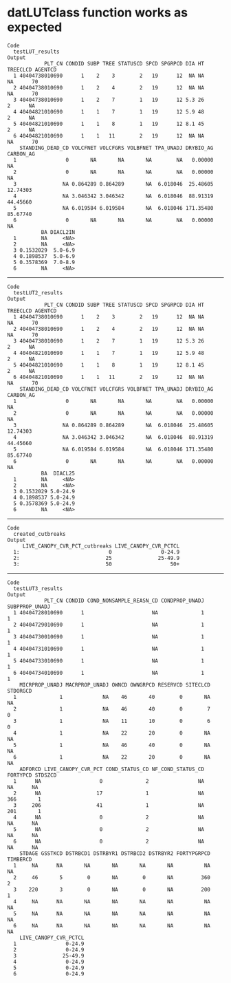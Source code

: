 # datLUTclass function works as expected

    Code
      testLUT_results
    Output
                PLT_CN CONDID SUBP TREE STATUSCD SPCD SPGRPCD DIA HT TREECLCD AGENTCD
      1 40404738010690      1    2    3        2   19      12  NA NA       NA      70
      2 40404738010690      1    2    4        2   19      12  NA NA       NA      70
      3 40404738010690      1    2    7        1   19      12 5.3 26        2      NA
      4 40404821010690      1    1    7        1   19      12 5.9 48        2      NA
      5 40404821010690      1    1    8        1   19      12 8.1 45        2      NA
      6 40404821010690      1    1   11        2   19      12  NA NA       NA      70
        STANDING_DEAD_CD VOLCFNET VOLCFGRS VOLBFNET TPA_UNADJ DRYBIO_AG CARBON_AG
      1                0       NA       NA       NA        NA   0.00000        NA
      2                0       NA       NA       NA        NA   0.00000        NA
      3               NA 0.864289 0.864289       NA  6.018046  25.48605  12.74303
      4               NA 3.046342 3.046342       NA  6.018046  88.91319  44.45660
      5               NA 6.019584 6.019584       NA  6.018046 171.35480  85.67740
      6                0       NA       NA       NA        NA   0.00000        NA
               BA DIACL2IN
      1        NA     <NA>
      2        NA     <NA>
      3 0.1532029  5.0-6.9
      4 0.1898537  5.0-6.9
      5 0.3578369  7.0-8.9
      6        NA     <NA>

---

    Code
      testLUT2_results
    Output
                PLT_CN CONDID SUBP TREE STATUSCD SPCD SPGRPCD DIA HT TREECLCD AGENTCD
      1 40404738010690      1    2    3        2   19      12  NA NA       NA      70
      2 40404738010690      1    2    4        2   19      12  NA NA       NA      70
      3 40404738010690      1    2    7        1   19      12 5.3 26        2      NA
      4 40404821010690      1    1    7        1   19      12 5.9 48        2      NA
      5 40404821010690      1    1    8        1   19      12 8.1 45        2      NA
      6 40404821010690      1    1   11        2   19      12  NA NA       NA      70
        STANDING_DEAD_CD VOLCFNET VOLCFGRS VOLBFNET TPA_UNADJ DRYBIO_AG CARBON_AG
      1                0       NA       NA       NA        NA   0.00000        NA
      2                0       NA       NA       NA        NA   0.00000        NA
      3               NA 0.864289 0.864289       NA  6.018046  25.48605  12.74303
      4               NA 3.046342 3.046342       NA  6.018046  88.91319  44.45660
      5               NA 6.019584 6.019584       NA  6.018046 171.35480  85.67740
      6                0       NA       NA       NA        NA   0.00000        NA
               BA  DIACL25
      1        NA     <NA>
      2        NA     <NA>
      3 0.1532029 5.0-24.9
      4 0.1898537 5.0-24.9
      5 0.3578369 5.0-24.9
      6        NA     <NA>

---

    Code
      created_cutbreaks
    Output
         LIVE_CANOPY_CVR_PCT_cutbreaks LIVE_CANOPY_CVR_PCTCL
      1:                             0                0-24.9
      2:                            25               25-49.9
      3:                            50                   50+

---

    Code
      testLUT3_results
    Output
                PLT_CN CONDID COND_NONSAMPLE_REASN_CD CONDPROP_UNADJ SUBPPROP_UNADJ
      1 40404728010690      1                      NA              1              1
      2 40404729010690      1                      NA              1              1
      3 40404730010690      1                      NA              1              1
      4 40404731010690      1                      NA              1              1
      5 40404733010690      1                      NA              1              1
      6 40404734010690      1                      NA              1              1
        MICRPROP_UNADJ MACRPROP_UNADJ OWNCD OWNGRPCD RESERVCD SITECLCD STDORGCD
      1              1             NA    46       40        0       NA       NA
      2              1             NA    46       40        0        7        0
      3              1             NA    11       10        0        6        0
      4              1             NA    22       20        0       NA       NA
      5              1             NA    46       40        0       NA       NA
      6              1             NA    22       20        0       NA       NA
        ADFORCD LIVE_CANOPY_CVR_PCT COND_STATUS_CD NF_COND_STATUS_CD FORTYPCD STDSZCD
      1      NA                   0              2                NA       NA      NA
      2      NA                  17              1                NA      366       1
      3     206                  41              1                NA      201       1
      4      NA                   0              2                NA       NA      NA
      5      NA                   0              2                NA       NA      NA
      6      NA                   0              2                NA       NA      NA
        STDAGE GSSTKCD DSTRBCD1 DSTRBYR1 DSTRBCD2 DSTRBYR2 FORTYPGRPCD TIMBERCD
      1     NA      NA       NA       NA       NA       NA          NA       NA
      2     46       5        0       NA        0       NA         360        2
      3    220       3        0       NA        0       NA         200        1
      4     NA      NA       NA       NA       NA       NA          NA       NA
      5     NA      NA       NA       NA       NA       NA          NA       NA
      6     NA      NA       NA       NA       NA       NA          NA       NA
        LIVE_CANOPY_CVR_PCTCL
      1                0-24.9
      2                0-24.9
      3               25-49.9
      4                0-24.9
      5                0-24.9
      6                0-24.9

